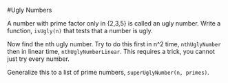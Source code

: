 

#Ugly Numbers

A number with prime factor only in  {2,3,5} is called an ugly number.  Write a function, `isUgly(n)` that tests that a number is ugly.

Now find the nth ugly number. Try to do this first in n^2 time, `nthUglyNumber` then in linear time, `nthUglyNumberLinear`.  This requires a trick, you cannot just try every number. 


Generalize this to a list of prime numbers, `superUglyNumber(n, primes)`.

